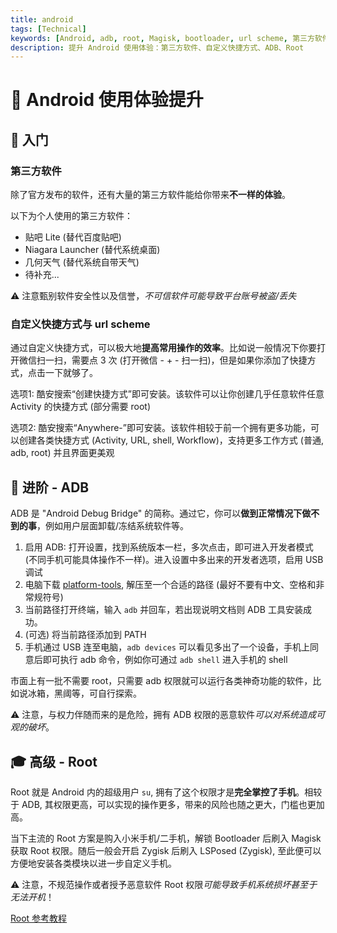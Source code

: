 ```yaml
---
title: android
tags: [Technical]
keywords: [Android, adb, root, Magisk, bootloader, url scheme, 第三方软件, 自定义快捷方式]
description: 提升 Android 使用体验：第三方软件、自定义快捷方式、ADB、Root
---
```


# 🤖 Android 使用体验提升

## 🚪 入门

### 第三方软件

除了官方发布的软件，还有大量的第三方软件能给你带来**不一样的体验**。

以下为个人使用的第三方软件：

* 贴吧 Lite (替代百度贴吧)
* Niagara Launcher (替代系统桌面)
* 几何天气 (替代系统自带天气)
* 待补充...

⚠️ 注意甄别软件安全性以及信誉，*不可信软件可能导致平台账号被盗/丢失*

### 自定义快捷方式与 url scheme

通过自定义快捷方式，可以极大地**提高常用操作的效率**。比如说一般情况下你要打开微信扫一扫，需要点 3 次 (打开微信 - + - 扫一扫)，但是如果你添加了快捷方式，点击一下就够了。

选项1: 酷安搜索“创建快捷方式”即可安装。该软件可以让你创建几乎任意软件任意 Activity 的快捷方式 (部分需要 root)

选项2: 酷安搜索“Anywhere-”即可安装。该软件相较于前一个拥有更多功能，可以创建各类快捷方式 (Activity, URL, shell, Workflow)，支持更多工作方式 (普通, adb, root) 并且界面更美观

## 🔭 进阶 - ADB

ADB 是 "Android Debug Bridge" 的简称。通过它，你可以**做到正常情况下做不到的事**，例如用户层面卸载/冻结系统软件等。

1. 启用 ADB: 打开设置，找到系统版本一栏，多次点击，即可进入开发者模式 (不同手机可能具体操作不一样)。进入设置中多出来的开发者选项，启用 USB 调试
2. 电脑下载 [platform-tools](https://developer.android.google.cn/studio/releases/platform-tools#downloads), 解压至一个合适的路径 (最好不要有中文、空格和非常规符号)
3. 当前路径打开终端，输入 `adb` 并回车，若出现说明文档则 ADB 工具安装成功。
4. (可选) 将当前路径添加到 PATH
5. 手机通过 USB 连至电脑，`adb devices` 可以看见多出了一个设备，手机上同意后即可执行 adb 命令，例如你可通过 `adb shell` 进入手机的 shell

市面上有一批不需要 root，只需要 adb 权限就可以运行各类神奇功能的软件，比如说冰箱，黑阈等，可自行探索。

⚠️ 注意，与权力伴随而来的是危险，拥有 ADB 权限的恶意软件*可以对系统造成可观的破坏*。

## 🎓 高级 - Root

Root 就是 Android 内的超级用户 `su`, 拥有了这个权限才是**完全掌控了手机**。相较于 ADB, 其权限更高，可以实现的操作更多，带来的风险也随之更大，门槛也更加高。

当下主流的 Root 方案是购入小米手机/二手机，解锁 Bootloader 后刷入 Magisk 获取 Root 权限。随后一般会开启 Zygisk 后刷入 LSPosed (Zygisk), 至此便可以方便地安装各类模块以进一步自定义手机。

⚠️ 注意，不规范操作或者授予恶意软件 Root 权限*可能导致手机系统损坏甚至于无法开机*！

[Root 参考教程](http://magiskcn.com/)